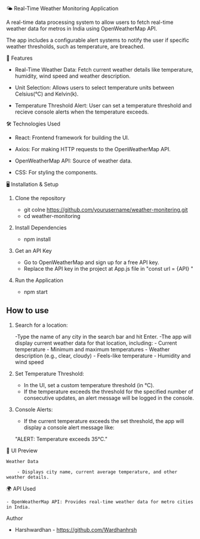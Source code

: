 🌤️ Real-Time Weather Monitoring Application

A real-time data processing system to allow users to fetch real-time weather data for metros in India using OpenWeatherMap API. 

The app includes a configurable alert systems to notify the user if specific weather thresholds, such as temperature, are breached.

🚀 Features

- Real-Time Weather Data: Fetch current weather details like temperature, humidity, wind speed and weather description.

- Unit Selection: Allows users to select temperature units between Celsius(°C) and Kelvin(k).

- Temperature Threshold Alert: User can set a temperature threshold and recieve console alerts when the temperature exceeds.

🛠️ Technologies Used

- React: Frontend framework for building the UI.

- Axios: For making HTTP requests to the OpenWeatherMap API.

- OpenWeatherMap API: Source of weather data.

- CSS: For styling the components.

🖥️ Installation & Setup

1. Clone the repository
    - git colne https://github.com/yourusername/weather-monitering.git
    - cd weather-monitoring

2. Install Dependencies
    - npm install

3. Get an API Key
    - Go to OpenWeatherMap and sign up for a free API key.
    - Replace the API key in the project at App.js file in "const url = {API} "

4. Run the Application
    - npm start

## How to use 

1. Search for a location:

    -Type the name of any city in the search bar and hit Enter.
    -The app will display current weather data for that location, including:
        - Current temperature
        - Minimum and maximum temperatures
        - Weather description (e.g., clear, cloudy)
        - Feels-like temperature
        - Humidity and wind speed

2. Set Temperature Threshold:

    - In the UI, set a custom temperature threshold (in °C).
    - If the temperature exceeds the threshold for the
    specified number of consecutive updates, an alert message will be logged in the console.

3. Console Alerts:

    - If the current temperature exceeds the set threshold, the app will display a console alert message like:

    "ALERT: Temperature exceeds 35°C."

🎨 UI Preview

    Weather Data

        - Displays city name, current average temperature, and other weather details.

🌍 API Used
    
    - OpenWeatherMap API: Provides real-time weather data for metro cities in India.

Author
- Harshwardhan - https://github.com/Wardhanhrsh